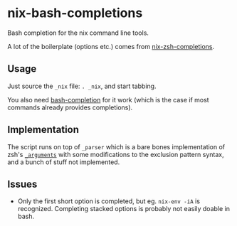 # nix-bash-completions
Bash completion for the nix command line tools.

A lot of the boilerplate (options etc.) comes from [nix-zsh-completions](https://github.com/spwhitt/nix-zsh-completions).

## Usage

Just source the `_nix` file: `. _nix`, and start tabbing.

You also need [bash-completion](https://github.com/scop/bash-completion) for it work (which is the case if most commands already provides completions).

## Implementation

The script runs on top of `_parser` which is a bare bones implementation of zsh's [`_arguments`](http://zsh.sourceforge.net/Doc/Release/Completion-System.html#Completion-Functions) with some modifications to the exclusion pattern syntax, and a bunch of stuff not implemented.

## Issues

- Only the first short option is completed, but eg. `nix-env -iA` is recognized. Completing stacked options is probably not easily doable in bash.
